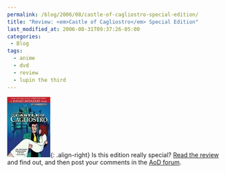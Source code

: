 ```yaml
---
permalink: /blog/2006/08/castle-of-cagliostro-special-edition/
title: "Review: <em>Castle of Cagliostro</em> Special Edition"
last_modified_at: 2006-08-31T09:37:26-05:00
categories:
 - Blog
tags:
  - anime
  - dvd
  - review
  - lupin the third
---
```


![Castle of Cagliostro Special Edition](/assets/images/reviews/cagliostro-special_edition.jpg){: .align-right}
Is this edition really special? [Read the review](http://www.animeondvd.com/reviews2/disc_reviews/5422.php) and find out,
and then post your comments in the [AoD forum](http://www.animeondvd.com/forum/showtopic.php?tid/12508/).